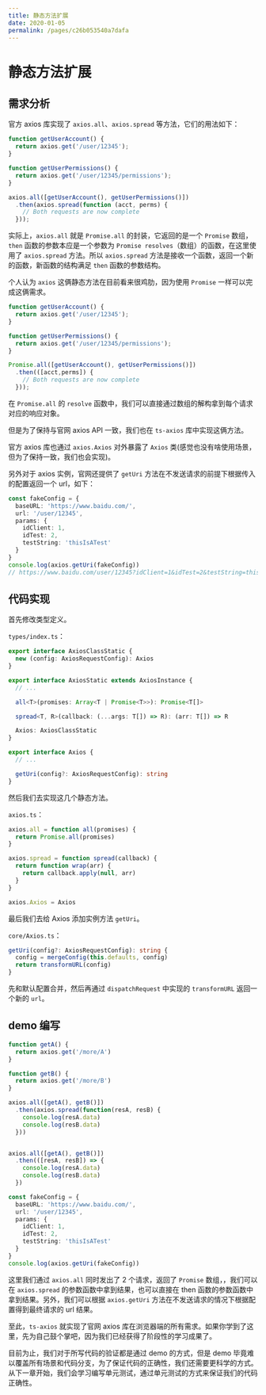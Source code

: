 ```yaml
---
title: 静态方法扩展
date: 2020-01-05
permalink: /pages/c26b053540a7dafa
---
```

# 静态方法扩展

## 需求分析

官方 axios 库实现了 `axios.all`、`axios.spread` 等方法，它们的用法如下：

```typescript
function getUserAccount() {
  return axios.get('/user/12345');
}

function getUserPermissions() {
  return axios.get('/user/12345/permissions');
}

axios.all([getUserAccount(), getUserPermissions()])
  .then(axios.spread(function (acct, perms) {
    // Both requests are now complete
  }));
```

实际上，`axios.all` 就是 `Promise.all` 的封装，它返回的是一个 `Promise` 数组，`then` 函数的参数本应是一个参数为 `Promise resolves`（数组）的函数，在这里使用了 `axios.spread` 方法。所以 `axios.spread` 方法是接收一个函数，返回一个新的函数，新函数的结构满足 `then` 函数的参数结构。

个人认为 `axios` 这俩静态方法在目前看来很鸡肋，因为使用 `Promise` 一样可以完成这俩需求。

```typescript
function getUserAccount() {
  return axios.get('/user/12345');
}

function getUserPermissions() {
  return axios.get('/user/12345/permissions');
}

Promise.all([getUserAccount(), getUserPermissions()])
  .then(([acct,perms]) {
    // Both requests are now complete
  }));
```
在 `Promise.all` 的 `resolve` 函数中，我们可以直接通过数组的解构拿到每个请求对应的响应对象。

但是为了保持与官网 axios API 一致，我们也在 `ts-axios` 库中实现这俩方法。

官方 axios 库也通过 `axios.Axios` 对外暴露了 `Axios` 类(感觉也没有啥使用场景，但为了保持一致，我们也会实现)。

另外对于 axios 实例，官网还提供了 `getUri` 方法在不发送请求的前提下根据传入的配置返回一个 url，如下：

```typescript
const fakeConfig = {
  baseURL: 'https://www.baidu.com/',
  url: '/user/12345',
  params: {
    idClient: 1,
    idTest: 2,
    testString: 'thisIsATest'
  }
}
console.log(axios.getUri(fakeConfig))
// https://www.baidu.com/user/12345?idClient=1&idTest=2&testString=thisIsATest
```

## 代码实现

首先修改类型定义。

`types/index.ts`：

```typescript
export interface AxiosClassStatic {
  new (config: AxiosRequestConfig): Axios
}

export interface AxiosStatic extends AxiosInstance {
  // ...

  all<T>(promises: Array<T | Promise<T>>): Promise<T[]>

  spread<T, R>(callback: (...args: T[]) => R): (arr: T[]) => R

  Axios: AxiosClassStatic
}

export interface Axios {
  // ...

  getUri(config?: AxiosRequestConfig): string
}
```

然后我们去实现这几个静态方法。

`axios.ts`：

```typescript
axios.all = function all(promises) {
  return Promise.all(promises)
}

axios.spread = function spread(callback) {
  return function wrap(arr) {
    return callback.apply(null, arr)
  }
}

axios.Axios = Axios
```

最后我们去给 Axios 添加实例方法 `getUri`。

`core/Axios.ts`：

```typescript
getUri(config?: AxiosRequestConfig): string {
  config = mergeConfig(this.defaults, config)
  return transformURL(config)
}
```

先和默认配置合并，然后再通过 `dispatchRequest` 中实现的 `transformURL` 返回一个新的 `url`。

## demo 编写

```typescript
function getA() {
  return axios.get('/more/A')
}

function getB() {
  return axios.get('/more/B')
}

axios.all([getA(), getB()])
  .then(axios.spread(function(resA, resB) {
    console.log(resA.data)
    console.log(resB.data)
  }))


axios.all([getA(), getB()])
  .then(([resA, resB]) => {
    console.log(resA.data)
    console.log(resB.data)
  })

const fakeConfig = {
  baseURL: 'https://www.baidu.com/',
  url: '/user/12345',
  params: {
    idClient: 1,
    idTest: 2,
    testString: 'thisIsATest'
  }
}
console.log(axios.getUri(fakeConfig))
```

这里我们通过 `axios.all` 同时发出了 2 个请求，返回了 `Promise` 数组，，我们可以在 `axios.spread` 的参数函数中拿到结果，也可以直接在 then 函数的参数函数中拿到结果。另外，我们可以根据 `axios.getUri` 方法在不发送请求的情况下根据配置得到最终请求的 url 结果。

至此，`ts-axios` 就实现了官网 axios 库在浏览器端的所有需求。如果你学到了这里，先为自己鼓个掌吧，因为我们已经获得了阶段性的学习成果了。

目前为止，我们对于所写代码的验证都是通过 demo 的方式，但是 demo 毕竟难以覆盖所有场景和代码分支，为了保证代码的正确性，我们还需要更科学的方式。从下一章开始，我们会学习编写单元测试，通过单元测试的方式来保证我们的代码正确性。